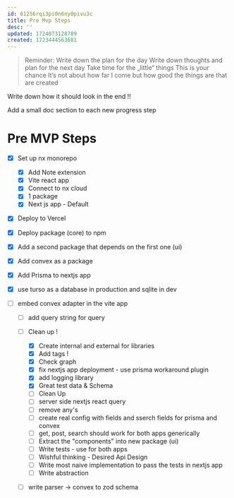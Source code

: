 ```yaml
---
id: 61256rqi3pi0n6ny0pivu3c
title: Pre Mvp Steps
desc: ''
updated: 1724073128789
created: 1723444563681
---
```


> Reminder: Write down the plan for the day
> Write down thoughts and plan for the next day
> Take time for the „little“ things
> This is your chance
> It’s not about how far I come but how good the things are that are created

Write down how it should look in the end !!

Add a small doc section to each new progress step

# Pre MVP Steps

- [x] Set up nx monorepo
  - [x] Add Note extension
  - [x] Vite react app
  - [x] Connect to nx cloud
  - [x] 1 package
  - [x] Next js app - Default
- [x] Deploy to Vercel
- [x] Deploy package (core) to npm
- [x] Add a second package that depends on the first one (ui)
- [x] Add convex as a package
- [x] Add Prisma to nextjs app
- [x] use turso as a database in production and sqlite in dev
- [ ] embed convex adapter in the vite app

  - [ ] add query string for query
  - [ ] Clean up !

    - [x] Create internal and external for libraries
    - [x] Add tags !
    - [x] Check graph
    - [x] fix nextjs app deployment - use prisma workaround plugin
    - [x] add logging library
    - [x] Great test data & Schema
    - [ ] Clean Up
    - [ ] server side nextjs react query
    - [ ] remove any's
    - [ ] create real config with fields and sserch fields for prisma and convex
    - [ ] get, post, search should work for both apps generically
    - [ ] Extract the "components" into new package (ui)
    - [ ] Write tests - use for both apps
    - [ ] Wishful thinking - Desired Api Design
    - [ ] Write most naive implementation to pass the tests in nextjs app
    - [ ] Write abstraction

  - [ ] write parser -> convex to zod schema
